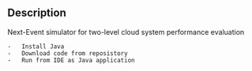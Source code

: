 ## Description


Next-Event simulator for two-level cloud system performance evaluation

    -   Install Java
    -   Download code from reposistory
    -   Run from IDE as Java application
    

